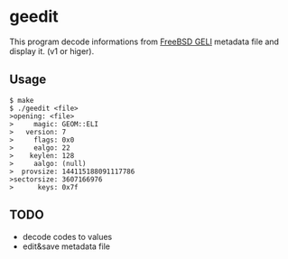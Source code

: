 # geedit

This program decode informations from [FreeBSD GELI](<https://www.freebsd.org/cgi/man.cgi?geli(8)>)
metadata file and display it. (v1 or higer).

## Usage

```
$ make
$ ./geedit <file>
>opening: <file>
>     magic: GEOM::ELI
>   version: 7
>     flags: 0x0
>     ealgo: 22
>    keylen: 128
>     aalgo: (null)
>  provsize: 144115188091117786
>sectorsize: 3607166976
>      keys: 0x7f
```

## TODO

- decode codes to values
- edit&save metadata file
